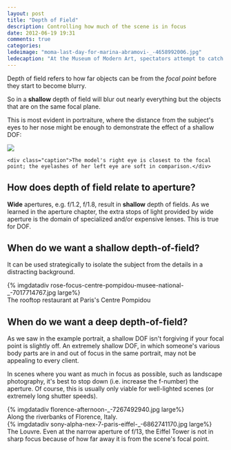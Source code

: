 ```yaml
---
layout: post
title: "Depth of Field"
description: Controlling how much of the scene is in focus
date: 2012-06-19 19:31
comments: true
categories: 
ledeimage: "moma-last-day-for-marina-abramovi-_-4658992006.jpg"
ledecaption: "At the Museum of Modern Art, spectators attempt to catch the last moments of artist Marina Abramovic's epic staring-at-strangers marathon."
---
```


Depth of field refers to how far objects can be from the *focal point* before they start to become blurry.

So in a **shallow** depth of field will blur out nearly everything but the objects that are on the same focal plane.

This is most evident in portraiture, where the distance from the subject's eyes to her nose might be enough to demonstrate the effect of a shallow DOF:

<div class="imgwrap wide">
	<img src="{{site.graphics_dir}}/inset-portrait-5728742113_dff272c1d8_o.jpg">	
	
	<div class="caption">The model's right eye is closest to the focal point; the eyelashes of her left eye are soft in comparison.</div>
</div>


## How does depth of field relate to aperture?
**Wide** apertures, e.g. f/1.2, f/1.8, result in **shallow** depth of fields. As we learned in the aperture chapter, the extra stops of light provided by wide aperture is the domain of specialized and/or expensive lenses. This is true for DOF.


## When do we want a shallow depth-of-field?
It can be used strategically to isolate the subject from the details in a distracting background.

<div class="wide imgwrap feature">{% imgdatadiv rose-focus-centre-pompidou-musee-national-_-7017714767.jpg large%}
<div class="caption">The rooftop restaurant at Paris's Centre Pompidou</div>	
</div>



## When do we want a deep depth-of-field?
As we saw in the example portrait, a shallow DOF isn't forgiving if your focal point is slightly off. An extremely shallow DOF, in which someone's various body parts are in and out of focus in the same portrait, may not be appealing to every client.

In scenes where you want as much in focus as possible, such as landscape photography, it's best to stop down (i.e. increase the f-number) the aperture. Of course, this is usually only viable for well-lighted scenes (or extremely long shutter speeds).



<div class="wide imgwrap feature">{% imgdatadiv florence-afternoon-_-7267492940.jpg large%}
<div class="caption">Along the riverbanks of Florence, Italy.</div>	
</div>


<div class="wide imgwrap feature">{% imgdatadiv sony-alpha-nex-7-paris-eiffel-_-6862741170.jpg large%}
<div class="caption">The Louvre. Even at the narrow aperture of f/13, the Eiffel Tower is not in sharp focus because of how far away it is from the scene's focal point.</div>	
</div>




